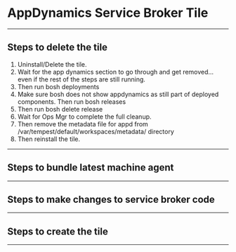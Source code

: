 AppDynamics Service Broker Tile 
===================

----------


Steps to delete the tile
-------------

 1. Uninstall/Delete the tile.
 2. Wait for the app dynamics section to go through and get removed...
    even if the rest of the steps are still running.
 3. Then run bosh deployments
 4. Make sure bosh does not show appdynamics as still part of deployed
    components. Then run bosh releases
 5. Then run bosh delete release <appD-release-name>
 6. Wait for Ops Mgr to complete the full cleanup.
 7. Then remove the metadata file for appd from
    /var/tempest/default/workspaces/metadata/ directory
 8. Then reinstall the tile.




----------


 Steps to bundle latest machine agent
-------------------


----------


Steps to make changes to service broker code
-------------




----------


Steps to create the tile
--------------------




----------

